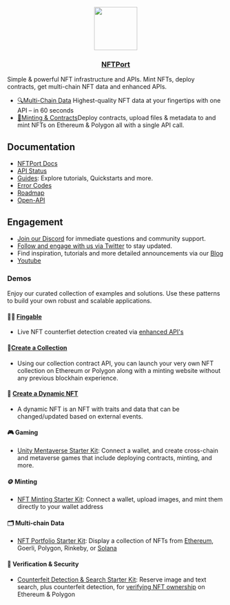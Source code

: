<p align="center">
  <a href="https://nftport.xyz">
    <img src="nftport-full-text-black-logo-icon.png" height="100">
    <h3 align="center">NFTPort</h3>
  </a>
</p>

Simple & powerful NFT infrastructure and APIs. Mint NFTs, deploy contracts, get multi-chain NFT data and enhanced APIs. 
- [🔍Multi-Chain Data](https://docs.nftport.xyz/docs/multi-chain-nft-data-quickstart) Highest-quality NFT data at your fingertips with one API – in 60 seconds
- [🔨Minting & Contracts](https://docs.nftport.xyz/docs/minting-quickstart)Deploy contracts, upload files & metadata to and mint NFTs on Ethereum & Polygon all with a single API call.


## Documentation

- [NFTPort Docs](https://docs.nftport.xyz/)
- [API Status](https://status.nftport.xyz/)
- [Guides](https://docs.nftport.xyz/docs): Explore tutorials, Quickstarts and more.
- [Error Codes](https://docs.nftport.xyz/docs/error-codes)
- [Roadmap](https://portal.productboard.com/nftport/1-nftport-public-roadmap/tabs/3-launched)
- [Open-API](https://api.nftport.xyz/openapi.json)

## Engagement

- [Join our Discord](https://discord.gg/C4uqsRWgtM) for immediate questions and community support.
- [Follow and engage with us via Twitter](https://twitter.com/nftport_xyz) to stay updated.
- Find inspiration, tutorials and more detailed announcements via our [Blog](https://www.nftport.xyz/blog)
- [Youtube](https://www.youtube.com/@nftport6101)


### Demos
Enjoy our curated collection of examples and solutions. Use these patterns to build your own robust and scalable applications.
#### 🧙‍♂️ [Fingable](https://fingible.nftport.xyz/)
- Live NFT counterfiet detection created via [enhanced API's](https://docs.nftport.xyz/reference/find-similar-nfts-by-urls)
#### 🧙‍[Create a Collection](https://docs.nftport.xyz/docs/how-to-create-an-nft-collection-contract)
- Using our collection contract API, you can launch your very own NFT collection on Ethereum or Polygon along with a minting website without any previous blockhain experience.
#### 🦓 [Create a Dynamic NFT](https://docs.nftport.xyz/docs/how-to-create-dynamic-nfts)
- A dynamic NFT is an NFT with traits and data that can be changed/updated based on external events.
#### 🎮 Gaming
- [Unity Mentaverse Starter Kit](https://github.com/nftport/sample-unity3D-nft-metaverse-template): Connect a wallet, and create cross-chain and metaverse games that include deploying contracts, minting, and more.
#### 🪙 Minting
- [NFT Minting Starter Kit](https://github.com/surgieboi/nftport-nft-minting-starter-kit): Connect a wallet, upload images, and mint them directly to your wallet address
#### 🗂️ Multi-chain Data
- [NFT Portfolio Starter Kit](https://github.com/surgieboi/nftport-nft-portfolio-starter-kit): Display a collection of NFTs from [Ethereum](https://nftport-portfolio-bored-apes-starter-kit.vercel.app/), Goerli, Polygon, Rinkeby, or [Solana](https://nftport-solana-nft-portfolio-starter-kit.vercel.app/)
#### 👮 Verification & Security
- [Counterfeit Detection & Search Starter Kit](https://github.com/nftport/nft-search-engine-frontend): Reserve image and text search, plus counterfeit detection, for [verifying NFT ownership](https://fingible.nftport.xyz/) on Ethereum & Polygon

